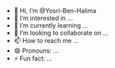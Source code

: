 - 👋 Hi, I’m @Yosri-Ben-Halima
- 👀 I’m interested in ...
- 🌱 I’m currently learning ...
- 💞️ I’m looking to collaborate on ...
- 📫 How to reach me ...
- 😄 Pronouns: ...
- ⚡ Fun fact: ...

<!---
Yosri-Ben-Halima/Yosri-Ben-Halima is a ✨ special ✨ repository because its `README.md` (this file) appears on your GitHub profile.
You can click the Preview link to take a look at your changes.
--->
